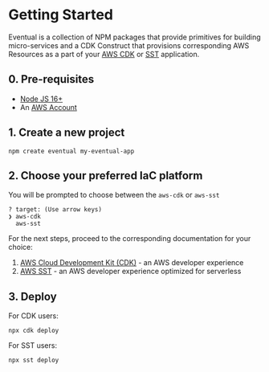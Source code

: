 # Getting Started

Eventual is a collection of NPM packages that provide primitives for building micro-services and a CDK Construct that provisions corresponding AWS Resources as a part of your [AWS CDK](https://aws.amazon.com/cdk/) or [SST](https://sst.dev/) application.

## 0. Pre-requisites

- [Node JS 16+](https://nodejs.org/en/)
- An [AWS Account](https://aws.amazon.com/)

## 1. Create a new project

```
npm create eventual my-eventual-app
```

## 2. Choose your preferred IaC platform

You will be prompted to choose between the `aws-cdk` or `aws-sst`

```
? target: (Use arrow keys)
❯ aws-cdk
  aws-sst
```

For the next steps, proceed to the corresponding documentation for your choice:

1. [AWS Cloud Development Kit (CDK)](./2-aws-cdk.md) - an AWS developer experience
2. [AWS SST](./1-aws-sst.md) - an AWS developer experience optimized for serverless

## 3. Deploy

For CDK users:

```
npx cdk deploy
```

For SST users:

```
npx sst deploy
```
